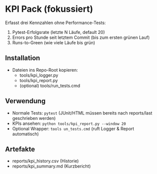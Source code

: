 # KPI Pack (fokussiert)

Erfasst drei Kennzahlen ohne Performance-Tests:
1. Pytest-Erfolgsrate (letzte N Läufe, default 20)
2. Errors pro Stunde seit letztem Commit (bis zum ersten grünen Lauf)
3. Runs-to-Green (wie viele Läufe bis grün)

## Installation
- Dateien ins Repo-Root kopieren:
  - tools/kpi_logger.py
  - tools/kpi_report.py
  - (optional) tools/run_tests.cmd

## Verwendung
- Normale Tests: `pytest` (JUnit/HTML müssen bereits nach reports/last geschrieben werden)
- KPIs ansehen: `python tools/kpi_report.py --window 20`
- Optional Wrapper: `toolsun_tests.cmd` (ruft Logger & Report automatisch)

## Artefakte
- reports/kpi_history.csv (Historie)
- reports/kpi_summary.md (Kurzbericht)
